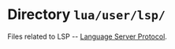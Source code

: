 # Directory `lua/user/lsp/`

Files related to LSP --
[Language Server Protocol](https://en.wikipedia.org/wiki/Language_Server_Protocol).
